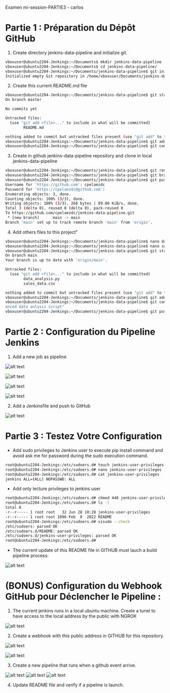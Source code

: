 Examen mi-session-PARTIE3 - carlos

# Partie 1 : Préparation du Dépôt GitHub

1.  Create directory jenkins-data-pipeline and initialize git.

```bash
vboxuser@ubuntu2204-Jenkings:~/Documents$ mkdir jenkins-data-pipeline
vboxuser@ubuntu2204-Jenkings:~/Documents$ cd jenkins-data-pipeline/
vboxuser@ubuntu2204-Jenkings:~/Documents/jenkins-data-pipeline$ git init
Initialized empty Git repository in /home/vboxuser/Documents/jenkins-data-pipeline/.git/

```

2.  Create this current README.md file

```bash
vboxuser@ubuntu2204-Jenkings:~/Documents/jenkins-data-pipeline$ git status
On branch master

No commits yet

Untracked files:
  (use "git add <file>..." to include in what will be committed)
        README.md

nothing added to commit but untracked files present (use "git add" to track)
vboxuser@ubuntu2204-Jenkings:~/Documents/jenkins-data-pipeline$ git add .
vboxuser@ubuntu2204-Jenkings:~/Documents/jenkins-data-pipeline$ git commit -m "add README file"
```

3.  Create in github jenkins-data-pipeline repository and clone in local jenkins-data-pipeline


```bash
vboxuser@ubuntu2204-Jenkings:~/Documents/jenkins-data-pipeline$ git remote add origin https://github.com/cpelaezdc/jenkins-data-pipeline.git
vboxuser@ubuntu2204-Jenkings:~/Documents/jenkins-data-pipeline$ git branch -M main
vboxuser@ubuntu2204-Jenkings:~/Documents/jenkins-data-pipeline$ git push -u origin main
Username for 'https://github.com': cpelaezdc
Password for 'https://cpelaezdc@github.com':
Enumerating objects: 3, done.
Counting objects: 100% (3/3), done.
Writing objects: 100% (3/3), 268 bytes | 89.00 KiB/s, done.
Total 3 (delta 0), reused 0 (delta 0), pack-reused 0
To https://github.com/cpelaezdc/jenkins-data-pipeline.git
 * [new branch]      main -> main
Branch 'main' set up to track remote branch 'main' from 'origin'.
```

4.   Add others files to this project"

```bash
vboxuser@ubuntu2204-Jenkings:~/Documents/jenkins-data-pipeline$ nano data_analysis.py
vboxuser@ubuntu2204-Jenkings:~/Documents/jenkins-data-pipeline$ nano sales_data.csv
vboxuser@ubuntu2204-Jenkings:~/Documents/jenkins-data-pipeline$ git status
On branch main
Your branch is up to date with 'origin/main'.

Untracked files:
  (use "git add <file>..." to include in what will be committed)
        data_analysis.py
        sales_data.csv

nothing added to commit but untracked files present (use "git add" to track)
vboxuser@ubuntu2204-Jenkings:~/Documents/jenkins-data-pipeline$ git add .
vboxuser@ubuntu2204-Jenkings:~/Documents/jenkins-data-pipeline$ git commit -m "Initial commit with adv
anced data anlysis script"
vboxuser@ubuntu2204-Jenkings:~/Documents/jenkins-data-pipeline$ git push origin main
```


# Partie 2 : Configuration du Pipeline Jenkins

1.   Add a new job as pipeline

![alt text](image.png)

![alt text](image-2.png)

![alt text](image-3.png)

![alt text](image-4.png)

2.   Add a Jenkinsfile and push to GitHub

![alt text](image-5.png)



# Partie 3 : Testez Votre Configuration

-  Add sudo privileges to Jenkins user to execute pip install command and avoid ask me for password during the sudo execution command.

```bash
root@ubuntu2204-Jenkings:/etc/sudoers.d# touch jenkins-user-privileges
root@ubuntu2204-Jenkings:/etc/sudoers.d# nano jenkins-user-privileges
root@ubuntu2204-Jenkings:/etc/sudoers.d# cat jenkins-user-privileges
jenkins ALL=(ALL) NOPASSWD: ALL
```
-  Add only lecture privileges to jenkins user

```bash
root@ubuntu2204-Jenkings:/etc/sudoers.d# chmod 440 jenkins-user-privileges
root@ubuntu2204-Jenkings:/etc/sudoers.d# ls -l
total 8
-r--r----- 1 root root   32 Jun 28 10:28 jenkins-user-privileges
-r--r----- 1 root root 1096 Feb  8  2022 README
root@ubuntu2204-Jenkings:/etc/sudoers.d# visudo --check
/etc/sudoers: parsed OK
/etc/sudoers.d/README: parsed OK
/etc/sudoers.d/jenkins-user-privileges: parsed OK
root@ubuntu2204-Jenkings:/etc/sudoers.d#
```

-  The current update of this README file in GITHUB must lauch a build pipeline process:

![alt text](image-6.png)

# (BONUS) Configuration du Webhook GitHub pour Déclencher le Pipeline :

1.  The current jenkins runs in a local ubuntu machine.  Create a tunel to have access to the local address by the public with  NGROK

![alt text](image-9.png)

2.  Create a webhook with this public address in GITHUB for this repository.

![alt text](image-10.png)

![alt text](image-11.png)

3.  Create a new pipeline that runs when a github event arrive.

![alt text](image-12.png)
![alt text](image-13.png)
![alt text](image-14.png)

4.   Update README file and verify if a pipeline is launch.

